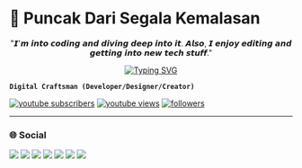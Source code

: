 # 🛌 Puncak Dari Segala Kemalasan

<p align="center">
"𝙄'𝙢 𝙞𝙣𝙩𝙤 𝙘𝙤𝙙𝙞𝙣𝙜 𝙖𝙣𝙙 𝙙𝙞𝙫𝙞𝙣𝙜 𝙙𝙚𝙚𝙥 𝙞𝙣𝙩𝙤 𝙞𝙩. 𝘼𝙡𝙨𝙤, 𝙄 𝙚𝙣𝙟𝙤𝙮 𝙚𝙙𝙞𝙩𝙞𝙣𝙜 𝙖𝙣𝙙 𝙜𝙚𝙩𝙩𝙞𝙣𝙜 𝙞𝙣𝙩𝙤 𝙣𝙚𝙬 𝙩𝙚𝙘𝙝 𝙨𝙩𝙪𝙛𝙛."
</p>

<p align="center">
  <a href="https://github.com/AgusSetiawn/readme-typing-svg">
  <a href="https://git.io/typing-svg"><img src="https://readme-typing-svg.demolab.com?font=Roboto&weight=450&pause=1000&center=true&vCenter=true&width=435&lines=I'm+Kinda+New+to+Programming;And+I'm+getting+into+it.;Of+course%2C+I'm+super+excited+to+dive+in;I+totally+love+picking+up+new+things.;Especially+anything+tech+or+digital!" alt="Typing SVG" /></a>
</p>


**`Digital Craftsman (Developer/Designer/Creator)`**

   <p align="left">
      <a href="https://www.youtube.com/channel/UCmbefdA6ph8q_Fxy2D9hK0Q?sub_confirmation=1">
         <img alt="youtube subscribers" title="Subscribe to my YouTube channel" src="https://custom-icon-badges.demolab.com/youtube/channel/subscribers/UCmbefdA6ph8q_Fxy2D9hK0Q?color=%23E05D44&label=SUBSCRIBE&logo=video&logoColor=white&style=for-the-badge&labelColor=CE4630"/></a> 
      <a href="https://www.youtube.com/channel/UCmbefdA6ph8q_Fxy2D9hK0Q">
         <img alt="youtube views" title="YouTube views" src="https://custom-icon-badges.demolab.com/youtube/channel/views/UCmbefdA6ph8q_Fxy2D9hK0Q?color=%23E1AD0E&logo=eye&logoColor=white&style=for-the-badge&labelColor=C79600"/></a> 
      <a href="https://github.com/AgusSetiawn?tab=followers">
         <img alt="followers" title="Follow me on Github" src="https://custom-icon-badges.demolab.com/github/followers/AgusSetiawn?color=236ad3&labelColor=1155ba&style=for-the-badge&logo=person-add&label=Follow&logoColor=white"/></a>
   </p>

<hr>

### 🌐 Social

   
<div> 
  <a href="https://www.youtube.com/channel//UCmbefdA6ph8q_Fxy2D9hK0Q" target="_blank"><img src="https://img.shields.io/badge/YouTube-FF0000?style=for-the-badge&logo=youtube&logoColor=white" target="_blank"></a>
  <a href="https://instagram.com/agus.setiawn_" target="_blank"><img src="https://img.shields.io/badge/-Instagram-%23E4405F?style=for-the-badge&logo=instagram&logoColor=white" target="_blank"></a>
  <a href="https://instagram.com/fkhairulshaleh2" style="text-decoration: none;" target="_blank"><img src="https://img.shields.io/badge/facebook-1b0091?&style=for-the-badge&logo=facebook&logoColor=white"/></a>
  <a href="https://t.me/fikriks14" style="text-decoration: none;" target="_blank"><img src="https://img.shields.io/badge/telegram-%2326A5E4?&style=for-the-badge&logo=telegram&logoColor=white"/></a>
  <a href="https://discord.gg/xxhfH2Qyae" target="_blank"><img src="https://img.shields.io/badge/Discord-7289DA?style=for-the-badge&logo=discord&logoColor=white" target="_blank"></a> 
  <a href = "mailto:agussetiawans2023@gmail.com"><img src="https://img.shields.io/badge/-Gmail-D14836?style=for-the-badge&logo=gmail&logoColor=white" target="_blank"></a>
  <a href="https://www.linkedin.com/in/agus-setiawann-77223a309" target="_blank"><img src="https://img.shields.io/badge/-LinkedIn-%230077B5?style=for-the-badge&logo=linkedin&logoColor=white" target="_blank"></a> 
  
</div>
   
